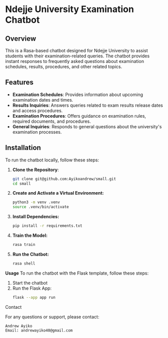 # Ndejje University Examination Chatbot

## Overview

This is a Rasa-based chatbot designed for Ndejje University to assist students with their examination-related queries. The chatbot provides instant responses to frequently asked questions about examination schedules, results, procedures, and other related topics.

## Features

- **Examination Schedules**: Provides information about upcoming examination dates and times.
- **Results Inquiries**: Answers queries related to exam results release dates and access procedures.
- **Examination Procedures**: Offers guidance on examination rules, required documents, and procedures.
- **General Inquiries**: Responds to general questions about the university's examination processes.

## Installation

To run the chatbot locally, follow these steps:

1. **Clone the Repository**:
   ```sh
   git clone git@github.com:Ayikoandrew/small.git
   cd small
2. **Create and Activate a Virtual Environment:**
   ```sh
   python3 -m venv .venv
   source .venv/bin/activate
3. **Install Dependencies:**
   ```sh
   pip install -r requirements.txt
4. **Train the Model:**
   ```sh
   rasa train
5. **Run the Chatbot:**
   ```sh
   rasa shell
  **Usage**
To run the chatbot with the Flask template, follow these steps:
1. Start the chatbot
2. Run the Flask App:
   ```sh
   flask --app app run


Contact

For any questions or support, please contact:

    Andrew Ayiko
    Email: andrewayiko40@gmail.com
